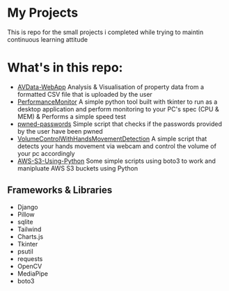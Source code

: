 # My Projects

<p align="center">
<p>This is repo for the small projects i completed while trying to maintin continuous learning attitude</p>


# What's in this repo:

- [AVData-WebApp](https://github.com/Kazaz-Or/my-projects/tree/develop/AVData-WebApn) Analysis & Visualisation of property data from a formatted CSV file that is uploaded by the user
- [PerformanceMonitor](https://github.com/Kazaz-Or/my-projects/tree/develop/PerformanceMonitor) A simple python tool built with tkinter to run as a desktop application and perform monitoring to your PC's spec (CPU & MEM) & Performs a simple speed test
- [pwned-passwords](https://github.com/Kazaz-Or/my-projects/tree/develop/pwned-passwords) Simple script that checks if the passwords provided by the user have been pwned
- [VolumeControlWithHandsMovementDetection](https://github.com/Kazaz-Or/my-projects/tree/develop/VolumeControlWithHandsMovementDetection) A simple script that detects your hands movement via webcam and control the volume of your pc accordingly
- [AWS-S3-Using-Python](https://github.com/Kazaz-Or/projects-and-scripts/tree/develop/AWS-S3-WithPython) Some simple scripts using boto3 to work and manipluate AWS S3 buckets using Python


## Frameworks & Libraries

- Django
- Pillow
- sqlite
- Tailwind
- Charts.js
- Tkinter
- psutil
- requests
- OpenCV
- MediaPipe
- boto3
